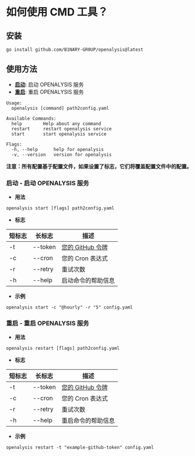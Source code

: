 # 如何使用 CMD 工具？

## 安装

```shell
go install github.com/B1NARY-GR0UP/openalysis@latest
```

## 使用方法

- **[启动](#start---start-openalysis-service)**: 启动 OPENALYSIS 服务
- **[重启](#restart---restart-openalysis-service)**: 重启 OPENALYSIS 服务

```shell
Usage:        
  openalysis [command] path2config.yaml

Available Commands:
  help        Help about any command
  restart     restart openalysis service
  start       start openalysis service

Flags:
  -h, --help      help for openalysis
  -v, --version   version for openalysis
```

**注意：所有配置基于配置文件，如果设置了标志，它们将覆盖配置文件中的配置。**

### 启动 - 启动 OPENALYSIS 服务

- **用法**

```shell
openalysis start [flags] path2config.yaml
```

- **标志**

| 短标志 | 长标志     | 描述                                                                                                                                                                                |
|-----|---------|-----------------------------------------------------------------------------------------------------------------------------------------------------------------------------------|
| -t  | --token | [您的 GitHub 令牌](https://docs.github.com/en/authentication/keeping-your-account-and-data-secure/managing-your-personal-access-tokens#creating-a-fine-grained-personal-access-token) |
| -c  | --cron  | 您的 Cron 表达式                                                                                                                                                                       |
| -r  | --retry | 重试次数                                                                                                                                                                              |
| -h  | --help  | 启动命令的帮助信息                                                                                                                                                                         |

- **示例**

```shell
openalysis start -c "@hourly" -r "5" config.yaml
```

### 重启 - 重启 OPENALYSIS 服务

- **用法**

```shell
openalysis restart [flags] path2config.yaml
```

- **标志**

| 短标志 | 长标志     | 描述                                                                                                                                                                                |
|-----|---------|-----------------------------------------------------------------------------------------------------------------------------------------------------------------------------------|
| -t  | --token | [您的 GitHub 令牌](https://docs.github.com/en/authentication/keeping-your-account-and-data-secure/managing-your-personal-access-tokens#creating-a-fine-grained-personal-access-token) |
| -c  | --cron  | 您的 Cron 表达式                                                                                                                                                                       |
| -r  | --retry | 重试次数                                                                                                                                                                              |
| -h  | --help  | 重启命令的帮助信息                                                                                                                                                                         |

- **示例**

```shell
openalysis restart -t "example-github-token" config.yaml
```
